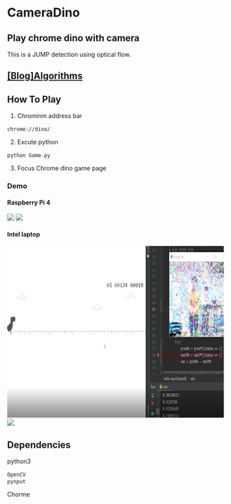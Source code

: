 # CameraDino

## Play chrome dino with camera
This is a JUMP detection using optical flow.

## [[Blog]Algorithms](https://shsongs.github.io/CameraDino/)
## How To Play
1. Chrominm address bar  
```
chrome://dino/
```
2. Excute python
```
python Game.py
```
3. Focus Chrome dino game page

### Demo
#### Raspberry Pi 4
<img src="1Play.gif" height="300">  
<img src="2Play.gif" height="300">  

#### Intel laptop
<img src="Demo.png" height="400">  
<img src="Demo.gif" height="400">

## Dependencies
python3 
```
OpenCV
pynput
```
Chorme